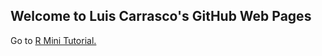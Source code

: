 ## Welcome to Luis Carrasco's GitHub Web Pages


Go to [R Mini Tutorial.](https://luiscartor.github.io/index)
